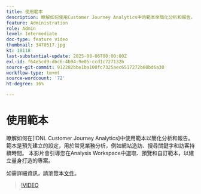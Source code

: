 ```yaml
---
title: 使用範本
description: 瞭解如何使用Customer Journey Analytics中的範本來簡化分析和報告。
feature: Administration
role: Admin
level: Intermediate
doc-type: feature video
thumbnail: 3470517.jpg
kt: 18118
last-substantial-update: 2025-08-06T00:00:00Z
exl-id: f64e5cd9-dbc6-4b94-9e05-ccd1c727132b
source-git-commit: 912282bbe1ba100fc7325aec6517272b60bd6a30
workflow-type: tm+mt
source-wordcount: '72'
ht-degree: 16%

---
```


# 使用範本

瞭解如何在[!DNL Customer Journey Analytics]中使用範本以簡化分析和報告。 範本是預先建立的設定，用於常見業務分析，例如網站造訪、搜尋關鍵字和訪客持續時間。 本影片會引導您在Analysis Workspace中選取、預覽和自訂範本，以建立量身打造的專案。

如需詳細資訊，請瀏覽本[文件](https://experienceleague.adobe.com/zh-hant/docs/analytics-platform/using/cja-workspace/templates/use-templates)。

>[!VIDEO](https://video.tv.adobe.com/v/3470517/?learn=on)
